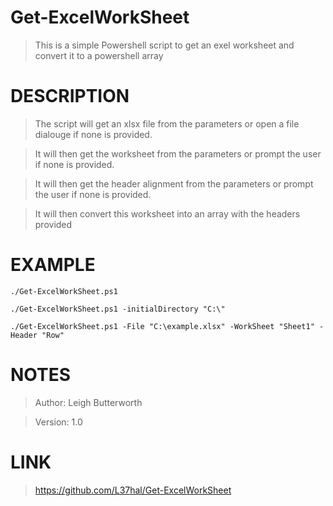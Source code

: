 # Get-ExcelWorkSheet
> This is a simple Powershell script to get an exel worksheet and convert it to a powershell array

# DESCRIPTION
> The script will get an xlsx file from the parameters or open a file dialouge if none is provided.

> It will then get the worksheet from the parameters or prompt the user if none is provided.

> It will then get the header alignment from the parameters or prompt the user if none is provided.

> It will then convert this worksheet into an array with the headers provided

# EXAMPLE
`./Get-ExcelWorkSheet.ps1`

`./Get-ExcelWorkSheet.ps1 -initialDirectory "C:\"`

`./Get-ExcelWorkSheet.ps1 -File "C:\example.xlsx" -WorkSheet "Sheet1" -Header "Row"`

# NOTES
> Author:   Leigh Butterworth

> Version:  1.0

# LINK
> https://github.com/L37hal/Get-ExcelWorkSheet
